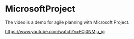 MicrosoftProject
================

The video is a demo for agile planning with Microsoft Project.

https://www.youtube.com/watch?v=FCj0NMju_ig